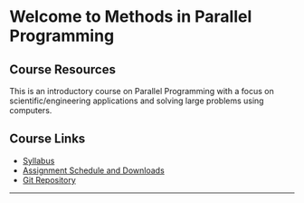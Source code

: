 # Welcome to Methods in Parallel Programming

## Course Resources

This is an introductory course on Parallel Programming with a focus on scientific/engineering applications and solving large problems using computers.

## Course Links

- [Syllabus](Syllabus)
- [Assignment Schedule and Downloads](assignments/Schedule)
- [Git Repository](https://gitlab.msu.edu/colbrydi/cmse401-s23.git)

-----
